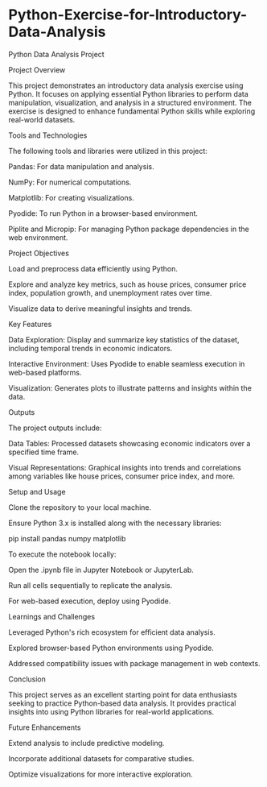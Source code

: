 # Python-Exercise-for-Introductory-Data-Analysis
Python Data Analysis Project

Project Overview

This project demonstrates an introductory data analysis exercise using Python. It focuses on applying essential Python libraries to perform data manipulation, visualization, and analysis in a structured environment. The exercise is designed to enhance fundamental Python skills while exploring real-world datasets.

Tools and Technologies

The following tools and libraries were utilized in this project:

Pandas: For data manipulation and analysis.

NumPy: For numerical computations.

Matplotlib: For creating visualizations.

Pyodide: To run Python in a browser-based environment.

Piplite and Micropip: For managing Python package dependencies in the web environment.

Project Objectives

Load and preprocess data efficiently using Python.

Explore and analyze key metrics, such as house prices, consumer price index, population growth, and unemployment rates over time.

Visualize data to derive meaningful insights and trends.

Key Features

Data Exploration: Display and summarize key statistics of the dataset, including temporal trends in economic indicators.

Interactive Environment: Uses Pyodide to enable seamless execution in web-based platforms.

Visualization: Generates plots to illustrate patterns and insights within the data.

Outputs

The project outputs include:

Data Tables: Processed datasets showcasing economic indicators over a specified time frame.

Visual Representations: Graphical insights into trends and correlations among variables like house prices, consumer price index, and more.

Setup and Usage

Clone the repository to your local machine.

Ensure Python 3.x is installed along with the necessary libraries:

pip install pandas numpy matplotlib

To execute the notebook locally:

Open the .ipynb file in Jupyter Notebook or JupyterLab.

Run all cells sequentially to replicate the analysis.

For web-based execution, deploy using Pyodide.

Learnings and Challenges

Leveraged Python's rich ecosystem for efficient data analysis.

Explored browser-based Python environments using Pyodide.

Addressed compatibility issues with package management in web contexts.

Conclusion

This project serves as an excellent starting point for data enthusiasts seeking to practice Python-based data analysis. It provides practical insights into using Python libraries for real-world applications.

Future Enhancements

Extend analysis to include predictive modeling.

Incorporate additional datasets for comparative studies.

Optimize visualizations for more interactive exploration.
